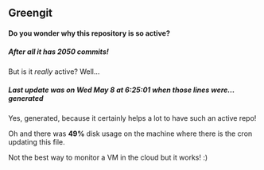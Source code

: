 ## Greengit

#### Do you wonder why this repository is so active?

##### After all it has 2050 commits!

But is it *really* active? Well...

##### Last update was on Wed May 8 at 6:25:01 when those lines were... generated

Yes, generated, because it certainly helps a lot to have such an active repo!

Oh and there was **49%** disk usage on the machine
where there is the cron updating this file.

Not the best way to monitor a VM in the cloud but it works! :)

